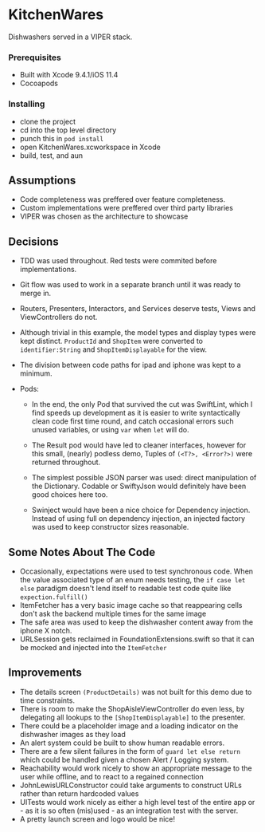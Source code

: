 # KitchenWares
Dishwashers served in a VIPER stack.

### Prerequisites

* Built with Xcode 9.4.1/iOS 11.4
* Cocoapods

### Installing

* clone the project
* cd into the top level directory
* punch this in `pod install`
* open  KitchenWares.xcworkspace in Xcode
* build, test, and aun 


## Assumptions
  - Code completeness was preffered over feature completeness.
  - Custom implementations were preffered over third party libraries
  - VIPER was chosen as the architecture to showcase
  
## Decisions
* TDD was used throughout. Red tests were commited before implementations.
* Git flow was used to work in a separate branch until it was ready to merge in.
* Routers, Presenters, Interactors, and Services deserve tests, Views and ViewControllers do not.
* Although trivial in this example, the model types and display types were kept distinct. `ProductId` and `ShopItem` were converted to  `identifier:String`  and `ShopItemDisplayable` for the view.
* The division between code paths for ipad and iphone was kept to a minimum.

* Pods:

   - In the end, the only Pod that survived the cut was SwiftLint, which I find speeds up development as it is easier to write syntactically clean code first time round, and catch occasional errors such unused variables, or using `var` when `let` will do.

   - The Result pod would have led to cleaner interfaces, however for this small, (nearly) podless demo, Tuples of `(<T?>, <Error?>)` were returned throughout. 
  
   - The simplest possible JSON parser was used: direct manipulation of the Dictionary. Codable or SwiftyJson would definitely have been good choices here too.
  
  -  Swinject would have been a nice choice for Dependency injection. Instead of using full on dependency injection, an injected factory was used to keep constructor sizes reasonable.
  
## Some Notes About The Code
   - Occasionally, expectations were used to test synchronous code. When the value associated type of an enum needs testing, the ` if case let else ` paradigm doesn't lend itself to readable test code quite like `expection.fulfill()`
   -  ItemFetcher has a very basic image cache so that reappearing cells don't ask the backend multiple times for the same image
   - The safe area was used to keep the dishwasher content away from the iphone X notch.
   - URLSession gets reclaimed in FoundationExtensions.swift so that it can be mocked and injected into the `ItemFetcher`
   
   
## Improvements
 
 - The details screen `(ProductDetails)` was not built for this demo due to time constraints.
 - There is room to make the ShopAisleViewController do even less, by delegating all lookups to the `[ShopItemDisplayable]` to the presenter.
 - There could be a placeholder image and a loading indicator on the dishwasher images as they load
 - An alert system could be built to show human readable errors.
 - There are a few silent failures in the form of  `guard let else return`  which could be handled given a chosen Alert / Logging system. 
 - Reachability would work nicely to show an appropriate message to the user while offline, and to react to a regained connection
 - JohnLewisURLConstructor could take arguments to construct URLs rather than return hardcoded values
 - UITests would work nicely as either a high level test of the entire app or - as it is so often (mis)used - as an integration test with the server.
 - A pretty launch screen and logo would be nice!
